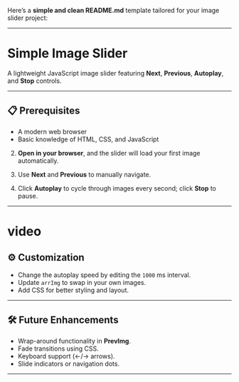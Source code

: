 Here’s a **simple and clean README.md** template tailored for your image slider project:

---

# Simple Image Slider

A lightweight JavaScript image slider featuring **Next**, **Previous**, **Autoplay**, and **Stop** controls.

---

## 📋 Prerequisites

* A modern web browser
* Basic knowledge of HTML, CSS, and JavaScript


2. **Open in your browser**, and the slider will load your first image automatically.

3. Use **Next** and **Previous** to manually navigate.

4. Click **Autoplay** to cycle through images every second; click **Stop** to pause.

---

# video 









## ⚙️ Customization

* Change the autoplay speed by editing the `1000` ms interval.
* Update `arrImg` to swap in your own images.
* Add CSS for better styling and layout.

---

## 🛠️ Future Enhancements

* Wrap-around functionality in **PrevImg**.
* Fade transitions using CSS.
* Keyboard support (←/→ arrows).
* Slide indicators or navigation dots.

---